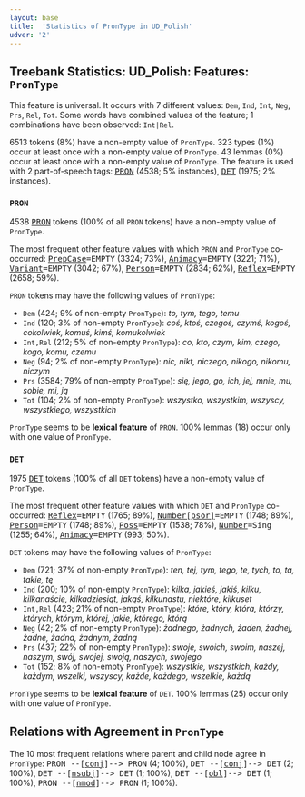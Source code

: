 ```yaml
---
layout: base
title:  'Statistics of PronType in UD_Polish'
udver: '2'
---
```


## Treebank Statistics: UD_Polish: Features: `PronType`

This feature is universal.
It occurs with 7 different values: `Dem`, `Ind`, `Int`, `Neg`, `Prs`, `Rel`, `Tot`.
Some words have combined values of the feature; 1 combinations have been observed: `Int|Rel`.

6513 tokens (8%) have a non-empty value of `PronType`.
323 types (1%) occur at least once with a non-empty value of `PronType`.
43 lemmas (0%) occur at least once with a non-empty value of `PronType`.
The feature is used with 2 part-of-speech tags: <tt><a href="pl-pos-PRON.html">PRON</a></tt> (4538; 5% instances), <tt><a href="pl-pos-DET.html">DET</a></tt> (1975; 2% instances).

### `PRON`

4538 <tt><a href="pl-pos-PRON.html">PRON</a></tt> tokens (100% of all `PRON` tokens) have a non-empty value of `PronType`.

The most frequent other feature values with which `PRON` and `PronType` co-occurred: <tt><a href="pl-feat-PrepCase.html">PrepCase</a></tt><tt>=EMPTY</tt> (3324; 73%), <tt><a href="pl-feat-Animacy.html">Animacy</a></tt><tt>=EMPTY</tt> (3221; 71%), <tt><a href="pl-feat-Variant.html">Variant</a></tt><tt>=EMPTY</tt> (3042; 67%), <tt><a href="pl-feat-Person.html">Person</a></tt><tt>=EMPTY</tt> (2834; 62%), <tt><a href="pl-feat-Reflex.html">Reflex</a></tt><tt>=EMPTY</tt> (2658; 59%).

`PRON` tokens may have the following values of `PronType`:

* `Dem` (424; 9% of non-empty `PronType`): <em>to, tym, tego, temu</em>
* `Ind` (120; 3% of non-empty `PronType`): <em>coś, ktoś, czegoś, czymś, kogoś, cokolwiek, komuś, kimś, komukolwiek</em>
* `Int,Rel` (212; 5% of non-empty `PronType`): <em>co, kto, czym, kim, czego, kogo, komu, czemu</em>
* `Neg` (94; 2% of non-empty `PronType`): <em>nic, nikt, niczego, nikogo, nikomu, niczym</em>
* `Prs` (3584; 79% of non-empty `PronType`): <em>się, jego, go, ich, jej, mnie, mu, sobie, mi, ją</em>
* `Tot` (104; 2% of non-empty `PronType`): <em>wszystko, wszystkim, wszyscy, wszystkiego, wszystkich</em>

`PronType` seems to be **lexical feature** of `PRON`. 100% lemmas (18) occur only with one value of `PronType`.

### `DET`

1975 <tt><a href="pl-pos-DET.html">DET</a></tt> tokens (100% of all `DET` tokens) have a non-empty value of `PronType`.

The most frequent other feature values with which `DET` and `PronType` co-occurred: <tt><a href="pl-feat-Reflex.html">Reflex</a></tt><tt>=EMPTY</tt> (1765; 89%), <tt><a href="pl-feat-Number-psor.html">Number[psor]</a></tt><tt>=EMPTY</tt> (1748; 89%), <tt><a href="pl-feat-Person.html">Person</a></tt><tt>=EMPTY</tt> (1748; 89%), <tt><a href="pl-feat-Poss.html">Poss</a></tt><tt>=EMPTY</tt> (1538; 78%), <tt><a href="pl-feat-Number.html">Number</a></tt><tt>=Sing</tt> (1255; 64%), <tt><a href="pl-feat-Animacy.html">Animacy</a></tt><tt>=EMPTY</tt> (993; 50%).

`DET` tokens may have the following values of `PronType`:

* `Dem` (721; 37% of non-empty `PronType`): <em>ten, tej, tym, tego, te, tych, to, ta, takie, tę</em>
* `Ind` (200; 10% of non-empty `PronType`): <em>kilka, jakieś, jakiś, kilku, kilkanaście, kilkadziesiąt, jakąś, kilkunastu, niektóre, kilkuset</em>
* `Int,Rel` (423; 21% of non-empty `PronType`): <em>które, który, która, którzy, których, którym, której, jakie, którego, którą</em>
* `Neg` (42; 2% of non-empty `PronType`): <em>żadnego, żadnych, żaden, żadnej, żadne, żadna, żadnym, żadną</em>
* `Prs` (437; 22% of non-empty `PronType`): <em>swoje, swoich, swoim, naszej, naszym, swój, swojej, swoją, naszych, swojego</em>
* `Tot` (152; 8% of non-empty `PronType`): <em>wszystkie, wszystkich, każdy, każdym, wszelki, wszyscy, każde, każdego, wszelkie, każdą</em>

`PronType` seems to be **lexical feature** of `DET`. 100% lemmas (25) occur only with one value of `PronType`.

## Relations with Agreement in `PronType`

The 10 most frequent relations where parent and child node agree in `PronType`:
<tt>PRON --[<tt><a href="pl-dep-conj.html">conj</a></tt>]--> PRON</tt> (4; 100%),
<tt>DET --[<tt><a href="pl-dep-conj.html">conj</a></tt>]--> DET</tt> (2; 100%),
<tt>DET --[<tt><a href="pl-dep-nsubj.html">nsubj</a></tt>]--> DET</tt> (1; 100%),
<tt>DET --[<tt><a href="pl-dep-obl.html">obl</a></tt>]--> DET</tt> (1; 100%),
<tt>PRON --[<tt><a href="pl-dep-nmod.html">nmod</a></tt>]--> PRON</tt> (1; 100%).

